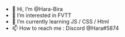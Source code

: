 - 👋 Hi, I’m @Hara-Bira
- 👀 I’m interested in FVTT
- 🌱 I’m currently learning JS / CSS / Html
- 📫 How to reach me : Discord @Hara#5874 

<!---
Hara-Bira/Hara-Bira is a ✨ special ✨ repository because its `README.md` (this file) appears on your GitHub profile.
You can click the Preview link to take a look at your changes.
--->
